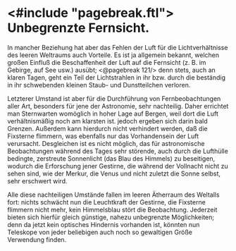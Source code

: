 <#include "pagebreak.ftl">
Unbegrenzte Fernsicht.
======================

In mancher Beziehung hat aber das Fehlen der Luft für die
Lichtverhältnisse des leeren Weltraums auch Vorteile. Es ist ja
allgemein bekannt, welchen großen Einfluß die Beschaffenheit der
Luft auf die Fernsicht (z. B. im Gebirge, auf See usw.) ausübt;
\<@pagebreak 121/> denn stets, auch an klaren Tagen, geht ein Teil der Lichtstrahlen
in ihr bzw. durch die beständig in ihr schwebenden kleinen Staub-
und Dunstteilchen verloren.

Letzterer Umstand ist aber für die Durchführung von Fernbeobachtungen
aller Art, besonders für jene der Astronomie, sehr
nachteilig. Daher errichtet man Sternwarten womöglich in hoher
Lage auf Bergen, weil dort die Luft verhältnismäßig noch am
klarsten ist. jedoch ergeben sich darin bald Grenzen. Außerdem
kann hierdurch nicht verhindert werden, daß die Fixsterne flimmern,
was ebenfalls nur das Vorhandensein der Luft verursacht.
Desgleichen ist es nicht möglich, das für astronomische Beobachtungen
während des Tages sehr störende, auch durch die
Lufthülle bedingte, zerstreute Sonnenlicht (das Blau des Himmels)
zu beseitigen, wodurch die Erforschung jener Gestirne, die während
der Vollnacht nicht zu sehen sind, wie der Merkur, die Venus
und nicht zuletzt die Sonne selbst, sehr erschwert wird.

Alle diese nachteiligen Umstände fallen im leeren Ätherraum
des Weltalls fort: nichts schwächt nun die Leuchtkraft der Gestirne,
die Fixsterne flimmern nicht mehr, kein Himmelsblau stört
die Beobachtung. Jederzeit bieten sich hierfür gleich günstige, nahezu
unbegrenzte Möglichkeiten; denn da jetzt kein optisches Hindernis
vorhanden ist, könnten nun Teleskope von jeder beliebigen
auch noch so gewaltigen Größe Verwendung finden.

